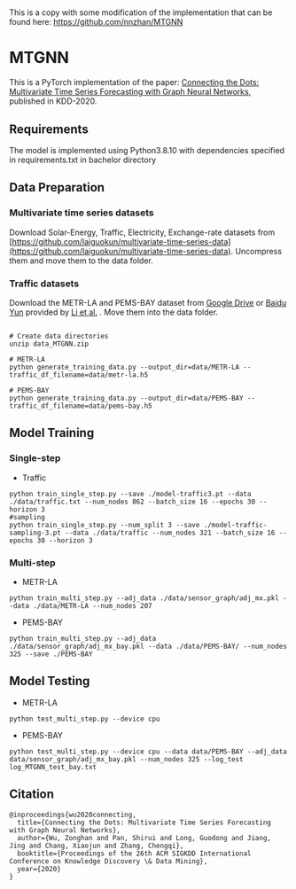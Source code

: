 #
This is a copy with some modification of the implementation that can be found here: https://github.com/nnzhan/MTGNN

# MTGNN
This is a PyTorch implementation of the paper: [Connecting the Dots: Multivariate Time Series Forecasting with Graph Neural Networks](https://arxiv.org/abs/2005.11650), published in KDD-2020.

## Requirements
The model is implemented using Python3.8.10 with dependencies specified in requirements.txt in bachelor directory

## Data Preparation
### Multivariate time series datasets

Download Solar-Energy, Traffic, Electricity, Exchange-rate datasets from [https://github.com/laiguokun/multivariate-time-series-data](https://github.com/laiguokun/multivariate-time-series-data). Uncompress them and move them to the data folder.

### Traffic datasets
Download the METR-LA and PEMS-BAY dataset from [Google Drive](https://drive.google.com/open?id=10FOTa6HXPqX8Pf5WRoRwcFnW9BrNZEIX) or [Baidu Yun](https://pan.baidu.com/s/14Yy9isAIZYdU__OYEQGa_g) provided by [Li et al.](https://github.com/liyaguang/DCRNN.git) . Move them into the data folder. 


```

# Create data directories
unzip data_MTGNN.zip

# METR-LA
python generate_training_data.py --output_dir=data/METR-LA --traffic_df_filename=data/metr-la.h5

# PEMS-BAY
python generate_training_data.py --output_dir=data/PEMS-BAY --traffic_df_filename=data/pems-bay.h5

```

## Model Training

### Single-step

* Traffic 

```
python train_single_step.py --save ./model-traffic3.pt --data ./data/traffic.txt --num_nodes 862 --batch_size 16 --epochs 30 --horizon 3
#sampling
python train_single_step.py --num_split 3 --save ./model-traffic-sampling-3.pt --data ./data/traffic --num_nodes 321 --batch_size 16 --epochs 30 --horizon 3
```

### Multi-step
* METR-LA

```
python train_multi_step.py --adj_data ./data/sensor_graph/adj_mx.pkl --data ./data/METR-LA --num_nodes 207
```
* PEMS-BAY

```
python train_multi_step.py --adj_data ./data/sensor_graph/adj_mx_bay.pkl --data ./data/PEMS-BAY/ --num_nodes 325 --save ./PEMS-BAY
```

## Model Testing
* METR-LA
```
python test_multi_step.py --device cpu
```
* PEMS-BAY
```
python test_multi_step.py --device cpu --data data/PEMS-BAY --adj_data data/sensor_graph/adj_mx_bay.pkl --num_nodes 325 --log_test log_MTGNN_test_bay.txt
```

## Citation

```
@inproceedings{wu2020connecting,
  title={Connecting the Dots: Multivariate Time Series Forecasting with Graph Neural Networks},
  author={Wu, Zonghan and Pan, Shirui and Long, Guodong and Jiang, Jing and Chang, Xiaojun and Zhang, Chengqi},
  booktitle={Proceedings of the 26th ACM SIGKDD International Conference on Knowledge Discovery \& Data Mining},
  year={2020}
}
```
